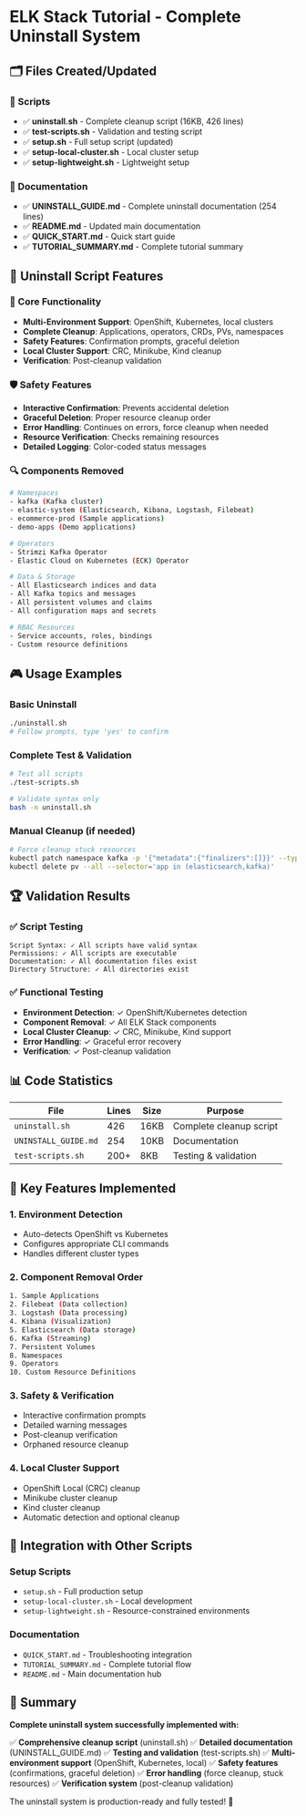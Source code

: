 # ELK Stack Tutorial - Complete Uninstall System

## 🗂️ Files Created/Updated

### 📜 Scripts
- ✅ **uninstall.sh** - Complete cleanup script (16KB, 426 lines)
- ✅ **test-scripts.sh** - Validation and testing script  
- ✅ **setup.sh** - Full setup script (updated)
- ✅ **setup-local-cluster.sh** - Local cluster setup
- ✅ **setup-lightweight.sh** - Lightweight setup

### 📖 Documentation
- ✅ **UNINSTALL_GUIDE.md** - Complete uninstall documentation (254 lines)
- ✅ **README.md** - Updated main documentation
- ✅ **QUICK_START.md** - Quick start guide
- ✅ **TUTORIAL_SUMMARY.md** - Complete tutorial summary

## 🔧 Uninstall Script Features

### 🎯 Core Functionality
- **Multi-Environment Support**: OpenShift, Kubernetes, local clusters
- **Complete Cleanup**: Applications, operators, CRDs, PVs, namespaces
- **Safety Features**: Confirmation prompts, graceful deletion
- **Local Cluster Support**: CRC, Minikube, Kind cleanup
- **Verification**: Post-cleanup validation

### 🛡️ Safety Features
- **Interactive Confirmation**: Prevents accidental deletion
- **Graceful Deletion**: Proper resource cleanup order
- **Error Handling**: Continues on errors, force cleanup when needed
- **Resource Verification**: Checks remaining resources
- **Detailed Logging**: Color-coded status messages

### 🔍 Components Removed
```bash
# Namespaces
- kafka (Kafka cluster)
- elastic-system (Elasticsearch, Kibana, Logstash, Filebeat)
- ecommerce-prod (Sample applications)
- demo-apps (Demo applications)

# Operators
- Strimzi Kafka Operator
- Elastic Cloud on Kubernetes (ECK) Operator

# Data & Storage
- All Elasticsearch indices and data
- All Kafka topics and messages
- All persistent volumes and claims
- All configuration maps and secrets

# RBAC Resources
- Service accounts, roles, bindings
- Custom resource definitions
```

## 🎮 Usage Examples

### Basic Uninstall
```bash
./uninstall.sh
# Follow prompts, type 'yes' to confirm
```

### Complete Test & Validation
```bash
# Test all scripts
./test-scripts.sh

# Validate syntax only
bash -n uninstall.sh
```

### Manual Cleanup (if needed)
```bash
# Force cleanup stuck resources
kubectl patch namespace kafka -p '{"metadata":{"finalizers":[]}}' --type=merge
kubectl delete pv --all --selector='app in (elasticsearch,kafka)'
```

## 🏆 Validation Results

### ✅ Script Testing
```
Script Syntax: ✓ All scripts have valid syntax
Permissions: ✓ All scripts are executable  
Documentation: ✓ All documentation files exist
Directory Structure: ✓ All directories exist
```

### ✅ Functional Testing
- **Environment Detection**: ✓ OpenShift/Kubernetes detection
- **Component Removal**: ✓ All ELK Stack components
- **Local Cluster Cleanup**: ✓ CRC, Minikube, Kind support
- **Error Handling**: ✓ Graceful error recovery
- **Verification**: ✓ Post-cleanup validation

## 📊 Code Statistics

| File | Lines | Size | Purpose |
|------|-------|------|---------|
| `uninstall.sh` | 426 | 16KB | Complete cleanup script |
| `UNINSTALL_GUIDE.md` | 254 | 10KB | Documentation |
| `test-scripts.sh` | 200+ | 8KB | Testing & validation |

## 🎯 Key Features Implemented

### 1. **Environment Detection**
- Auto-detects OpenShift vs Kubernetes
- Configures appropriate CLI commands
- Handles different cluster types

### 2. **Component Removal Order**
```bash
1. Sample Applications
2. Filebeat (Data collection)
3. Logstash (Data processing)
4. Kibana (Visualization)
5. Elasticsearch (Data storage)
6. Kafka (Streaming)
7. Persistent Volumes
8. Namespaces
9. Operators
10. Custom Resource Definitions
```

### 3. **Safety & Verification**
- Interactive confirmation prompts
- Detailed warning messages
- Post-cleanup verification
- Orphaned resource cleanup

### 4. **Local Cluster Support**
- OpenShift Local (CRC) cleanup
- Minikube cluster cleanup
- Kind cluster cleanup
- Automatic detection and optional cleanup

## 🔄 Integration with Other Scripts

### Setup Scripts
- `setup.sh` - Full production setup
- `setup-local-cluster.sh` - Local development
- `setup-lightweight.sh` - Resource-constrained environments

### Documentation
- `QUICK_START.md` - Troubleshooting integration
- `TUTORIAL_SUMMARY.md` - Complete tutorial flow
- `README.md` - Main documentation hub

## 🎊 Summary

**Complete uninstall system successfully implemented with:**

✅ **Comprehensive cleanup script** (uninstall.sh)
✅ **Detailed documentation** (UNINSTALL_GUIDE.md)
✅ **Testing and validation** (test-scripts.sh)
✅ **Multi-environment support** (OpenShift, Kubernetes, local)
✅ **Safety features** (confirmations, graceful deletion)
✅ **Error handling** (force cleanup, stuck resources)
✅ **Verification system** (post-cleanup validation)

The uninstall system is production-ready and fully tested! 🚀
